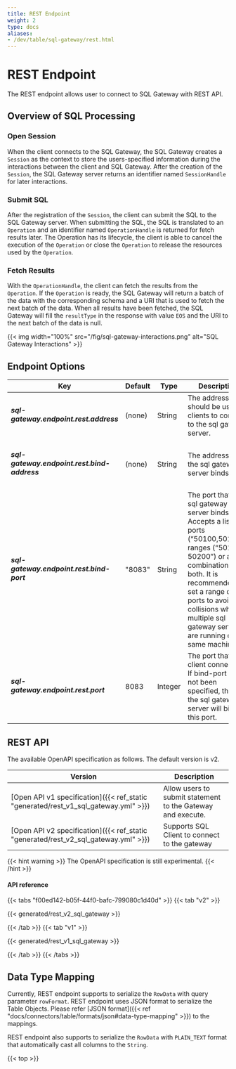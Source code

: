 ```yaml
---
title: REST Endpoint
weight: 2
type: docs
aliases:
- /dev/table/sql-gateway/rest.html
---
```

<!--
Licensed to the Apache Software Foundation (ASF) under one
or more contributor license agreements.  See the NOTICE file
distributed with this work for additional information
regarding copyright ownership.  The ASF licenses this file
to you under the Apache License, Version 2.0 (the
"License"); you may not use this file except in compliance
with the License.  You may obtain a copy of the License at

  http://www.apache.org/licenses/LICENSE-2.0

Unless required by applicable law or agreed to in writing,
software distributed under the License is distributed on an
"AS IS" BASIS, WITHOUT WARRANTIES OR CONDITIONS OF ANY
KIND, either express or implied.  See the License for the
specific language governing permissions and limitations
under the License.
-->

# REST Endpoint

The REST endpoint allows user to connect to SQL Gateway with REST API.

Overview of SQL Processing
----------------

### Open Session

When the client connects to the SQL Gateway, the SQL Gateway creates a `Session` as the context to store the users-specified information
during the interactions between the client and SQL Gateway. After the creation of the `Session`, the SQL Gateway server returns an identifier named
`SessionHandle` for later interactions.

### Submit SQL

After the registration of the `Session`, the client can submit the SQL to the SQL Gateway server. When submitting the SQL,
the SQL is translated to an `Operation` and an identifier named `OperationHandle` is returned for fetch results later. The Operation has
its lifecycle, the client is able to cancel the execution of the `Operation` or close the `Operation` to release the resources used by the `Operation`.

### Fetch Results

With the `OperationHandle`, the client can fetch the results from the `Operation`. If the `Operation` is ready, the SQL Gateway will return a batch
of the data with the corresponding schema and a URI that is used to fetch the next batch of the data. When all results have been fetched, the
SQL Gateway will fill the `resultType` in the response with value `EOS` and the URI to the next batch of the data is null.

{{< img width="100%" src="/fig/sql-gateway-interactions.png" alt="SQL Gateway Interactions" >}}

Endpoint Options
----------------

<table class="table table-bordered">
    <thead>
        <tr>
            <th class="text-left" style="width: 20%">Key</th>
            <th class="text-left" style="width: 15%">Default</th>
            <th class="text-left" style="width: 10%">Type</th>
            <th class="text-left" style="width: 55%">Description</th>
        </tr>
    </thead>
    <tbody>
        <tr>
            <td><h5>sql-gateway.endpoint.rest.address</h5></td>
            <td style="word-wrap: break-word;">(none)</td>
            <td>String</td>
            <td>The address that should be used by clients to connect to the sql gateway server.</td>
        </tr>
        <tr>
            <td><h5>sql-gateway.endpoint.rest.bind-address</h5></td>
            <td style="word-wrap: break-word;">(none)</td>
            <td>String</td>
            <td>The address that the sql gateway server binds itself.</td>
        </tr>
        <tr>
            <td><h5>sql-gateway.endpoint.rest.bind-port</h5></td>
            <td style="word-wrap: break-word;">"8083"</td>
            <td>String</td>
            <td>The port that the sql gateway server binds itself. Accepts a list of ports (“50100,50101”), ranges (“50100-50200”) or a combination of both. It is recommended to set a range of ports to avoid collisions when multiple sql gateway servers are running on the same machine.</td>
        </tr>
        <tr>
            <td><h5>sql-gateway.endpoint.rest.port</h5></td>
            <td style="word-wrap: break-word;">8083</td>
            <td>Integer</td>
            <td>The port that the client connects to. If bind-port has not been specified, then the sql gateway server will bind to this port.</td>
        </tr>
    </tbody>
</table>

REST API
----------------

The available OpenAPI specification as follows. The default version is v2.

| Version                       | Description |
| ----------- | ------- |
| [Open API v1 specification]({{< ref_static "generated/rest_v1_sql_gateway.yml" >}}) | Allow users to submit statement to the Gateway and execute. |
| [Open API v2 specification]({{< ref_static "generated/rest_v2_sql_gateway.yml" >}}) | Supports SQL Client to connect to the gateway |

{{< hint warning >}}
The OpenAPI specification is still experimental.
{{< /hint >}}

#### API reference

{{< tabs "f00ed142-b05f-44f0-bafc-799080c1d40d" >}}
{{< tab "v2" >}}

{{< generated/rest_v2_sql_gateway >}}

{{< /tab >}}
{{< tab "v1" >}}

{{< generated/rest_v1_sql_gateway >}}

{{< /tab >}}
{{< /tabs >}}

Data Type Mapping
----------------

Currently, REST endpoint supports to serialize the `RowData` with query parameter `rowFormat`. REST endpoint uses JSON format to serialize
the Table Objects. Please refer [JSON format]({{< ref "docs/connectors/table/formats/json#data-type-mapping" >}}) to the mappings.

REST endpoint also supports to serialize the `RowData` with `PLAIN_TEXT` format that automatically cast all columns to the `String`.

{{< top >}}
